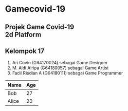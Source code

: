 # Gamecovid-19
Projek Game Covid-19
<br/>2d Platform
---
Kelompok 17
---
1. Ari Covin (G64170024)        sebagai Game Designer
2. M. Aldi Alripa (G64180057)   sebagai Game Artist
3. Fadil Risdian A (G64180111)  sebagai Game Programmer  

| Name  | Age |
| ----- | --- |
| Bob   | 27  |
| Alice | 23  |

